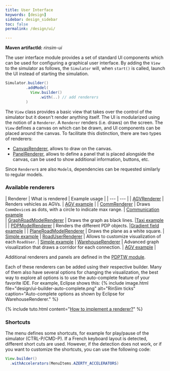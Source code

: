 ```yaml
---
title: User Interface
keywords: [design]
sidebar: design_sidebar
toc: false
permalink: /design/ui/

---
```

__Maven artifactId:__ _rinsim-ui_ 

The user interface module provides a set of standard UI components which can be used for configuring a graphical user interface. By adding the `View` to the simulator as follows, the `Simulator` will, when `start()` is called, launch the UI instead of starting the simulation.
```java
Simulator.builder()
         .addModel(
           View.builder()
               .with(..) // add renderers 
         )
```

The `View` class provides a basic view that takes over the control of the simulator but it doesn't render anything itself. The UI is modularized using the notion of a `Renderer`. A `Renderer` renders (i.e. draws) on the screen. The `View` defines a canvas on which can be drawn, and UI components can be placed around the canvas. To facilitate this distinction, there are two types of renderers:
 - [CanvasRenderer](https://github.com/rinde/RinSim/blob/master/ui/src/main/java/com/github/rinde/rinsim/ui/renderers/CanvasRenderer.java), allows to draw on the canvas.
 - [PanelRenderer](https://github.com/rinde/RinSim/blob/master/ui/src/main/java/com/github/rinde/rinsim/ui/renderers/PanelRenderer.java), allows to define a panel that is placed alongside the canvas, can be used to show additional information, buttons, etc.

Since `Renderer`s are also `Model`s, dependencies can be requested similarly to regular models.

### Available renderers

| Renderer        | What is rendered                          | Example usage |
| ---                                       | ---     |
| [AGVRenderer](https://github.com/rinde/RinSim/blob/master/ui/src/main/java/com/github/rinde/rinsim/ui/renderers/AGVRenderer.java) | Renders vehicles as AGVs. | [AGV example](/learn/examples/agv/) |
| [CommRenderer](https://github.com/rinde/RinSim/blob/master/ui/src/main/java/com/github/rinde/rinsim/ui/renderers/CommRenderer.java) | Draws `CommDevice`s as dots, with a circle to indicate max range. | [Communication example](/learn/examples/communication/)  
| [GraphRoadModelRenderer](https://github.com/rinde/RinSim/blob/master/ui/src/main/java/com/github/rinde/rinsim/ui/renderers/GraphRoadModelRenderer.java) | Draws the graph as black lines. |[Taxi example](/learn/examples/taxi/) |
| [PDPModelRenderer](https://github.com/rinde/RinSim/blob/master/ui/src/main/java/com/github/rinde/rinsim/ui/renderers/PDPModelRenderer.java) | Renders the different PDP objects. |[Gradient field example](/learn/examples/gradientfield/) |
| [PlaneRoadModelRenderer](https://github.com/rinde/RinSim/blob/master/ui/src/main/java/com/github/rinde/rinsim/ui/renderers/PlaneRoadModelRenderer.java) | Draws the plane as a white square. | [Simple example](/learn/examples/simple/)
| [RoadUserRenderer](https://github.com/rinde/RinSim/blob/master/ui/src/main/java/com/github/rinde/rinsim/ui/renderers/RoadUserRenderer.java) | Allows to customize visualization of each `RoadUser`. | [Simple example](/learn/examples/simple/)
| [WarehouseRenderer](https://github.com/rinde/RinSim/blob/master/ui/src/main/java/com/github/rinde/rinsim/ui/renderers/WarehouseRenderer.java) | Advanced graph visualization that draws a corridor for each connection. | [AGV example](/learn/examples/agv/) |

Additional renderers and panels are defined in the [PDPTW module](/design/pdptw/#user-interface).

Each of these renderers can be added using their respective builder. Many of them also have several options for changing the visualization, the best way to explore all options is to use the auto-complete feature of your favorite IDE. For example, Eclipse shows this:
{% include image.html file="design/ui-builder-auto-complete.png" alt="RinSim ticks" caption="Auto-complete options as shown by Eclipse for WarehouseRenderer." %}

{% include tuto.html content="[How to implement a renderer?](/learn/tutorials/renderer/)" %}


### Shortcuts
The menu defines some shortcuts, for example for play/pause of the simulator (CTRL-P/CMD-P). If a French keyboard layout is detected, different short cuts are used. However, if the detection does not work, or if you want to customize the shortcuts, you can use the following code:
```java
View.builder()
  .withAccelerators(MenuItems.AZERTY_ACCELERATORS)
```